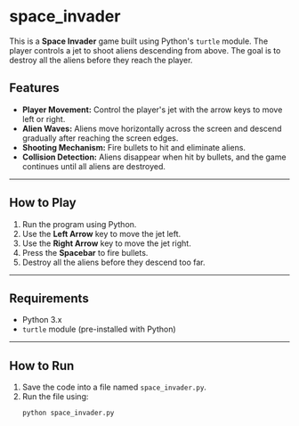 # space_invader
This is a **Space Invader** game built using Python's `turtle` module. The player controls a jet to shoot aliens descending from above. The goal is to destroy all the aliens before they reach the player.
## Features
- **Player Movement:** Control the player's jet with the arrow keys to move left or right.
- **Alien Waves:** Aliens move horizontally across the screen and descend gradually after reaching the screen edges.
- **Shooting Mechanism:** Fire bullets to hit and eliminate aliens.
- **Collision Detection:** Aliens disappear when hit by bullets, and the game continues until all aliens are destroyed.

---

## How to Play
1. Run the program using Python.
2. Use the **Left Arrow** key to move the jet left.
3. Use the **Right Arrow** key to move the jet right.
4. Press the **Spacebar** to fire bullets.
5. Destroy all the aliens before they descend too far.

---

## Requirements
- Python 3.x
- `turtle` module (pre-installed with Python)

---

## How to Run
1. Save the code into a file named `space_invader.py`.
2. Run the file using:
   ```bash
   python space_invader.py
